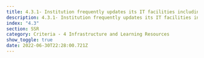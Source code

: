 ```yaml
---
title: 4.3.1- Institution frequently updates its IT facilities including Wi-Fi
description: 4.3.1- Institution frequently updates its IT facilities including Wi-Fi
index: "4.3"
section: SSR
category: Criteria - 4 Infrastructure and Learning Resources
show_toggle: true
date: 2022-06-30T22:28:00.721Z
---
```

